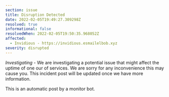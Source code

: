 ```yaml
---
section: issue
title: Disruption Detected
date: 2022-02-05T19:49:27.309298Z
resolved: true
informational: false
resolvedWhen: 2022-02-05T19:50:35.968052Z
affected:
  - Invidious - https://invidious.esmailelbob.xyz
severity: disrupted
---
```

*Investigating* - We are investigating a potential issue that might affect the uptime of one our of services. We are sorry for any inconvenience this may cause you. This incident post will be updated once we have more information.

This is an automatic post by a monitor bot.
        